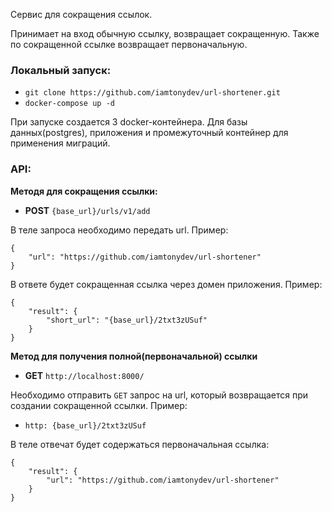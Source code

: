 Сервис для сокращения ссылок.

Принимает на вход обычную ссылку, возвращает сокращенную.
Также по сокращенной ссылке возвращает первоначальную.

### Локальный запуск:

* `git clone https://github.com/iamtonydev/url-shortener.git`
* `docker-compose up -d`

При запуске создается 3 docker-контейнера. Для базы данных(postgres), приложения
и промежуточный контейнер для применения миграций.

### API:

**Методя для сокращения ссылки:**

* **POST** `{base_url}/urls/v1/add`

В теле запроса необходимо передать url. Пример:
 
```
{
    "url": "https://github.com/iamtonydev/url-shortener"
}
```

В ответе будет сокращенная ссылка через домен приложения.
Пример:
```
{
    "result": {
        "short_url": "{base_url}/2txt3zUSuf"
    }
}
```

**Метод для получения полной(первоначальной) ссылки**

* **GET** `http://localhost:8000/`

Необходимо отправить `GET` запрос на url, который возвращается
при создании сокращенной ссылки. Пример:

* `http: {base_url}/2txt3zUSuf`

В теле отвечат будет содержаться первоначальная ссылка:

```
{
    "result": {
        "url": "https://github.com/iamtonydev/url-shortener"
    }
}
```